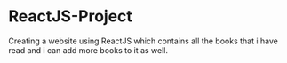 # ReactJS-Project
Creating a website using ReactJS which contains all the books that i have read and i can add more books to it as well.
